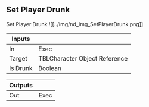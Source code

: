 ## Set Player Drunk
Set Player Drunk
![[../img/nd_img_SetPlayerDrunk.png]]

|Inputs||
|--|--|
| In | Exec |
| Target | TBLCharacter Object Reference |
| Is Drunk | Boolean |

|Outputs||
|--|--|
| Out | Exec |
